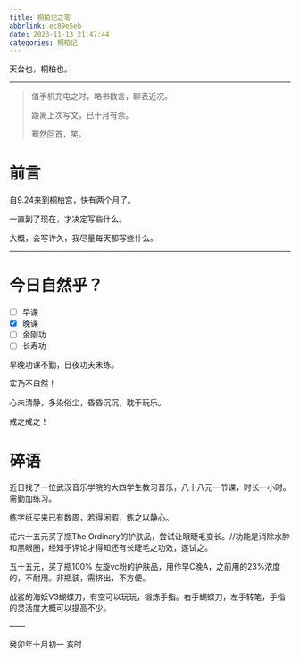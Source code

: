 ```yaml
---
title: 桐柏记之零
abbrlink: ec89e5eb
date: 2023-11-13 21:47:44
categories: 桐柏记
---
```




天台也，桐柏也。

<!--more-->

------

> 值手机充电之时，略书数言，聊表近况。
>
> 距离上次写文，已十月有余。
>
> 蓦然回首，笑。

# 前言

自9.24来到桐柏宫，快有两个月了。

一直到了现在，才决定写些什么。

大概，会写许久，我尽量每天都写些什么。

------

# 今日自然乎？

- [ ] 早课
- [x] 晚课
- [ ] 金刚功
- [ ] 长寿功

早晚功课不勤，日夜功夫未练。

 实乃不自然！

心未清静，多染俗尘，昏昏沉沉，耽于玩乐。

戒之戒之！

# 碎语

近日找了一位武汉音乐学院的大四学生教习音乐，八十八元一节课，时长一小时。需勤加练习。

练字纸买来已有数周，若得闲暇，练之以静心。

花六十五元买了瓶The Ordinary的护肤品，尝试让眼睫毛变长。//功能是消除水肿和黑眼圈，经知乎评论才得知还有长睫毛之功效，遂试之。

五十五元，买了瓶100% 左旋vc粉的护肤品，用作早C晚A，之前用的23%浓度的，不耐用。非瓶装，需挤出，不方便。

战鲨的海妖V3蝴蝶刀，有空可以玩玩，锻炼手指。右手蝴蝶刀，左手转笔，手指的灵活度大概可以提高不少。

——

癸卯年十月初一  亥时

